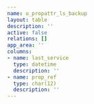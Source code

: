```yaml
---
name: u_propattr_ls_backup
layout: table
description: ''
active: false
relations: []
app_area: ''
columns:
- name: last_service
  type: datetime
  description: ''
- name: prop_ref
  type: char(12)
  description: ''
---
```


